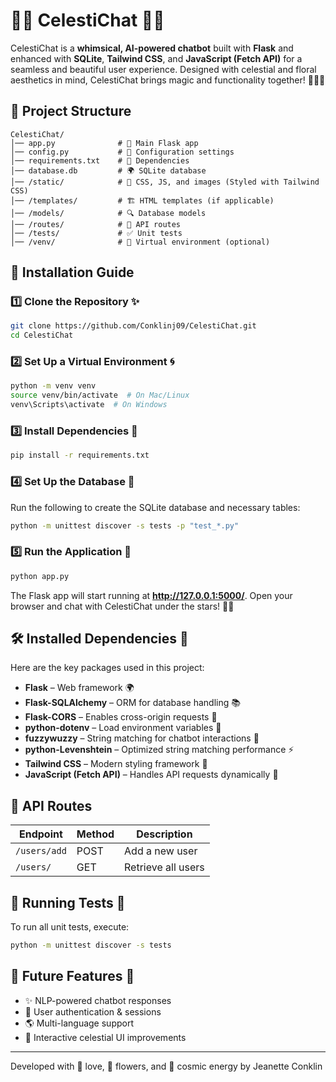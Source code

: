 # 🌙✨ CelestiChat 🌸🌟

CelestiChat is a **whimsical, AI-powered chatbot** built with **Flask** and enhanced with **SQLite**, **Tailwind CSS**, and **JavaScript (Fetch API)** for a seamless and beautiful user experience. Designed with celestial and floral aesthetics in mind, CelestiChat brings magic and functionality together! 🌿🌠🌷

## 🌌 Project Structure
```
CelestiChat/
│── app.py              # 🌟 Main Flask app
│── config.py           # 🎨 Configuration settings
│── requirements.txt    # 📜 Dependencies
│── database.db         # 🌍 SQLite database
│── /static/            # 🎨 CSS, JS, and images (Styled with Tailwind CSS)
│── /templates/         # 🏗️ HTML templates (if applicable)
│── /models/            # 🔍 Database models
│── /routes/            # 🚀 API routes
│── /tests/             # ✅ Unit tests
│── /venv/              # 🧪 Virtual environment (optional)
```

## 🚀 Installation Guide
### 1️⃣ Clone the Repository ✨
```bash
git clone https://github.com/Conklinj09/CelestiChat.git
cd CelestiChat
```

### 2️⃣ Set Up a Virtual Environment 🌀
```bash
python -m venv venv
source venv/bin/activate  # On Mac/Linux
venv\Scripts\activate  # On Windows
```

### 3️⃣ Install Dependencies 🌙
```bash
pip install -r requirements.txt
```

### 4️⃣ Set Up the Database 🌸
Run the following to create the SQLite database and necessary tables:
```bash
python -m unittest discover -s tests -p "test_*.py"
```

### 5️⃣ Run the Application 🌠
```bash
python app.py
```
The Flask app will start running at **http://127.0.0.1:5000/**. Open your browser and chat with CelestiChat under the stars! 🌟✨

## 🛠 Installed Dependencies 🌿
Here are the key packages used in this project:
- **Flask** – Web framework 🌍
- **Flask-SQLAlchemy** – ORM for database handling 📚
- **Flask-CORS** – Enables cross-origin requests 🔗
- **python-dotenv** – Load environment variables 🔐
- **fuzzywuzzy** – String matching for chatbot interactions 🧩
- **python-Levenshtein** – Optimized string matching performance ⚡
- **Tailwind CSS** – Modern styling framework 🎨
- **JavaScript (Fetch API)** – Handles API requests dynamically 🚀

## 🌟 API Routes
| Endpoint | Method | Description |
|----------|--------|-------------|
| `/users/add` | POST | Add a new user |
| `/users/` | GET | Retrieve all users |

## 🧪 Running Tests 🔬
To run all unit tests, execute:
```bash
python -m unittest discover -s tests
```

## 🌠 Future Features 🌙
- ✨ NLP-powered chatbot responses
- 🔑 User authentication & sessions
- 🌎 Multi-language support
- 🌿 Interactive celestial UI improvements

---
Developed with 💫 love, 🌻 flowers, and 🌙 cosmic energy by Jeanette Conklin

